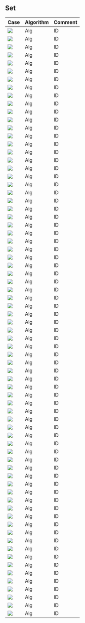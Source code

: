 Set 
------------------------
Case | Algorithm | Comment
----------- | ----------- | ------------
![](Images/1.jpg?raw=true) | Alg | ID
![](Images/1.jpg?raw=true) | Alg | ID
![](Images/2.jpg?raw=true) | Alg | ID
![](Images/3.jpg?raw=true) | Alg | ID
![](Images/4.jpg?raw=true) | Alg | ID
![](Images/5.jpg?raw=true) | Alg | ID
![](Images/6.jpg?raw=true) | Alg | ID
![](Images/7.jpg?raw=true) | Alg | ID
![](Images/8.jpg?raw=true) | Alg | ID
![](Images/9.jpg?raw=true) | Alg | ID
![](Images/10.jpg?raw=true) | Alg | ID
![](Images/11.jpg?raw=true) | Alg | ID
![](Images/12.jpg?raw=true) | Alg | ID
![](Images/13.jpg?raw=true) | Alg | ID
![](Images/14.jpg?raw=true) | Alg | ID
![](Images/15.jpg?raw=true) | Alg | ID
![](Images/16.jpg?raw=true) | Alg | ID
![](Images/17.jpg?raw=true) | Alg | ID
![](Images/18.jpg?raw=true) | Alg | ID
![](Images/19.jpg?raw=true) | Alg | ID
![](Images/20.jpg?raw=true) | Alg | ID
![](Images/21.jpg?raw=true) | Alg | ID
![](Images/22.jpg?raw=true) | Alg | ID
![](Images/23.jpg?raw=true) | Alg | ID
![](Images/24.jpg?raw=true) | Alg | ID
![](Images/25.jpg?raw=true) | Alg | ID
![](Images/26.jpg?raw=true) | Alg | ID
![](Images/27.jpg?raw=true) | Alg | ID
![](Images/28.jpg?raw=true) | Alg | ID
![](Images/29.jpg?raw=true) | Alg | ID
![](Images/30.jpg?raw=true) | Alg | ID
![](Images/31.jpg?raw=true) | Alg | ID
![](Images/32.jpg?raw=true) | Alg | ID
![](Images/33.jpg?raw=true) | Alg | ID
![](Images/34.jpg?raw=true) | Alg | ID
![](Images/35.jpg?raw=true) | Alg | ID
![](Images/36.jpg?raw=true) | Alg | ID
![](Images/37.jpg?raw=true) | Alg | ID
![](Images/38.jpg?raw=true) | Alg | ID
![](Images/39.jpg?raw=true) | Alg | ID
![](Images/40.jpg?raw=true) | Alg | ID
![](Images/41.jpg?raw=true) | Alg | ID
![](Images/42.jpg?raw=true) | Alg | ID
![](Images/43.jpg?raw=true) | Alg | ID
![](Images/44.jpg?raw=true) | Alg | ID
![](Images/45.jpg?raw=true) | Alg | ID
![](Images/46.jpg?raw=true) | Alg | ID
![](Images/47.jpg?raw=true) | Alg | ID
![](Images/48.jpg?raw=true) | Alg | ID
![](Images/49.jpg?raw=true) | Alg | ID
![](Images/50.jpg?raw=true) | Alg | ID
![](Images/51.jpg?raw=true) | Alg | ID
![](Images/52.jpg?raw=true) | Alg | ID
![](Images/53.jpg?raw=true) | Alg | ID
![](Images/54.jpg?raw=true) | Alg | ID
![](Images/55.jpg?raw=true) | Alg | ID
![](Images/56.jpg?raw=true) | Alg | ID
![](Images/57.jpg?raw=true) | Alg | ID
![](Images/58.jpg?raw=true) | Alg | ID
![](Images/59.jpg?raw=true) | Alg | ID
![](Images/60.jpg?raw=true) | Alg | ID
![](Images/61.jpg?raw=true) | Alg | ID
![](Images/62.jpg?raw=true) | Alg | ID
![](Images/63.jpg?raw=true) | Alg | ID
![](Images/64.jpg?raw=true) | Alg | ID
![](Images/65.jpg?raw=true) | Alg | ID
![](Images/66.jpg?raw=true) | Alg | ID
![](Images/67.jpg?raw=true) | Alg | ID
![](Images/68.jpg?raw=true) | Alg | ID
![](Images/69.jpg?raw=true) | Alg | ID
![](Images/70.jpg?raw=true) | Alg | ID
![](Images/71.jpg?raw=true) | Alg | ID
![](Images/72.jpg?raw=true) | Alg | ID
